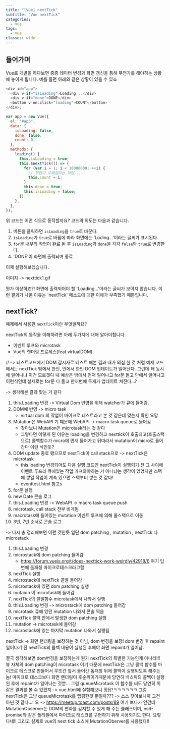 ```yaml
---
title: "[Vue] nextTick"
subtitle: "Vue nextTick"
categories:
  - Vue
tags:
  - Vue
classes: wide
---
```


## 들어가며

Vue로 개발을 하다보면 종종 데이터 변경과 화면 갱신을 통해 무언가를 해야하는 상황에 놓이게 됩니다.
예를 들면 아래와 같은 상황이 있을 수 있죠

```javascript
<div id="app">
  <div v-if="isLoading">Loading...</div>
  <div v-if="done">DONE</div>
  <button v-on:click="loading">COUNT</button>
</div>;

var app = new Vue({
  el: "#app",
  data: {
    isLoading: false,
    done: false,
    count: 0,
  },
  methods: {
    loading() {
      this.isLoading = true;
      this.$nextTick(() => {
        for (var i = 1; i < 10000000; ++i) {
          // 무언가 오래걸리는 작업....
          this.count = i;
        }
        this.done = true;
        this.isLoading = false;
      });
    },
  },
});
```

위 코드는 어떤 식으로 동작할까요? 코드의 의도는 다음과 같습니다.

1. 버튼을 클릭하면 `isLoading`을 `true`로 바꾼다.
2. `isLoading`가 `true`로 바뀜에 따라 화면에는 'Loding...'이라는 글씨가 표시된다.
3. `for`문 내부의 작업이 완료 된 후 `isLoading`과 `done`을 각각 `false`와 `true`로 변경한다.
4. 'DONE'이 화면에 출력되며 종료

이제 실행해보겠습니다.

이미지 -> nexttick1.gif

뭔가 이상하죠?! 화면에 출력되어야 할 'Loading...'이라는 글씨가 보이지 않습니다. 이런 결과가 나온 이유는 'nextTick' 메소드에 대한 이해가 부족했기 때문입니다.

## nextTick?

예제에서 사용한 `nextTick`이란 무엇일까요?

nextTick의 동작을 이해하려면 아래 두가지에 대해 알아야합니다.

- 이벤트 루프와 microtask
- Vue의 랜더링 프로세스(feat.virtualDOM)

// -> 테스트코드에서 DOM 감시자로 테스트 해본 결과 내가 의심 한 것 처럼 예제 코드에서는 nextTick 밖에서 한번, 안에서 한번 DOM 업데이트가 일어난다. 그런데 왜 동시에 일어나냐 이건 모르겟다 내 예상은 밖에서 먼저 일어나고 for문 돌고 안에서 일어나고 이런식인데 실제로는 for문 다 돌고 한꺼번에 두개가 업데이트 쳐진다...?

-> 생각해본 결과 맞는 거 같다

1. this.Loading 변경 -> Virtual Dom 반영을 위해 watcher가 큐에 들어감.
2. DOM에 반영 -> micro task
   - virtual dom 의 작업이 마이크로 테스트라고 본 것 같은데 맞는지 확인 요망
3. Mutation은 WebAPI 기 떄문에 WebAPI -> macro task queue로 들어감
   - 찾아보니 Mutation은 microtask라는 것 같다
   - 그렇다면 이렇게 된 이유는 loading을 변경하고 nexttick이 호출되고(호출스택으로) 콜백함수가 micro에 먼저 들어가고 뒤따라서 mutation이 micro로 들어간다 이런 식인듯?
4. DOM update 종료 됐으므로 nextTick이 call stack으로 -> nextTick은 microtask
   - this.loading 변경되어도 다음 실행 코드인 nextTick이 실행되기 전 그 사이에 이벤트 루프라 큐에있는 작업 가져와야하는 거 아니냐는 생각이 있었지만 스택에 쌓일 작업이 계속 있으면 스택부터 쌓는 것 같다!
   - eventtest.html 참고s
5. for문 실행
6. new Date 콘솔 로그
7. this.Loading 변경 -> WebAPI -> macro task queue push
8. microtask, call stack 전부 비게됨
9. macrotask에 들어있는 mutation 이벤트 루프에 의해 콜스택으로 이동
10. 3번, 7번 순서로 콘솔 로그

-> 다시 총 정리해보면 이런 것인듯
일단 dom patching , mutation , nextTick 다 microstack

1. this.Loading 변경
2. microstack에 dom patching 들어감
   - https://forum.vuejs.org/t/does-nexttick-work-weirdly/42918/6 여기 답변에 돔패칭 마이크로테스크라고함
3. nextTick 실행
4. microstack에 nextTick 콜밸 들어감
5. microstack에 있던 dom patching 실행
6. mutaion 이 microtask에 들어감
7. nextTick의 콜밸함수 microtask에서 나와서 실행
8. this.Loading 변경 -> microstack에 dom patching 들어감
9. microtask 큐에 있던 mutation 나와서 콘솔 찍음
10. nextTick 콜백 안에서 발생한 dom patching 실행
11. mutation -> microtask에 들어감
12. microstack에 있는 마지막 mutation 나와서 실행됨

nextTick -> 화면 랜더링을 보장하는 것 아님, dom 변경을 보장! dom 변경 후 repaint 일어나기 전 nextTick의 콜백 내용이 실행된
후에야 화면 repaint가 일어남.

결국 생각해보면 dom변경을 보장하는게 뭔가 nextTick의 특별한 기능인게 아니라!!!
뷰 자체의 dom patching이 microtask 이기 때문에 nextTick은 그냥 콜백 함수를 마이크로 테스크로 만들어서 무조건 앞서 들어간 돔패칭 뒤에 콜백이 실행되도록 해주는 놈!
마이크로 테스크보다 화면 랜더링이 후순위이기때문에 당연히 넥스틱의 콜백이 실행 된 후에 repaint가 일어나는 것뿐...
그럼 queueMicrotask 이 함수를 써도 당연히 똑같은 결과를 볼 수 있겠지
-> vue.html에 실험해보니 정답!ㅋㅋㅋㅋㅋㅋ
그럼 nextTick은 그냥 queueMicrotask를 랩핑한것 뿐일까??? -> 소스 찾아보니까 그건 아닌 것 같다...!
오 -> https://meetup.toast.com/posts/89
여기 보다가 안건데
MutationObserver는 DOM의 변화를 감지할 수 있게 해 주는 클래스이며, es6-promise와 같은 폴리필에서 마이크로 태스크를 구현하기 위해 사용되기도 한다.
요렇다네!! 그리고 실제로 vue의 next tick 소스에 MutationOberver를 사용했다!!
